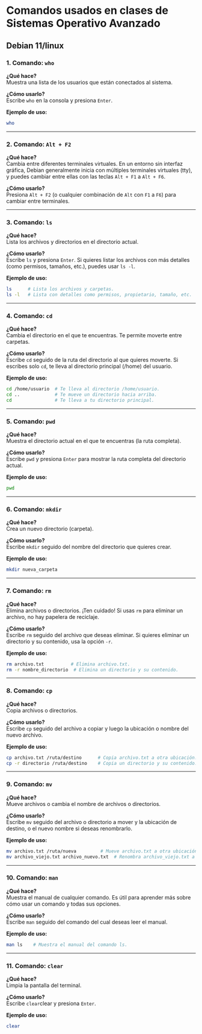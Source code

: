 # Comandos usados en clases de Sistemas Operativo Avanzado

## Debian 11/linux

### 1. Comando: `who`

**¿Qué hace?**  
Muestra una lista de los usuarios que están conectados al sistema.

**¿Cómo usarlo?**  
Escribe `who` en la consola y presiona `Enter`.

**Ejemplo de uso:**

```bash
who
```

---
### 2. Comando: `Alt + F2`

**¿Qué hace?**  
Cambia entre diferentes terminales virtuales. En un entorno sin interfaz gráfica, Debian generalmente inicia con múltiples terminales virtuales (tty), y puedes cambiar entre ellas con las teclas `Alt + F1` a `Alt + F6`.

**¿Cómo usarlo?**  
Presiona `Alt + F2` (o cualquier combinación de `Alt` con `F1` a `F6`) para cambiar entre terminales.

---
### 3. Comando: `ls`

**¿Qué hace?**  
Lista los archivos y directorios en el directorio actual.

**¿Cómo usarlo?**   
Escribe `ls` y presiona `Enter`. Si quieres listar los archivos con más detalles (como permisos, tamaños, etc.), puedes usar `ls -l`.

**Ejemplo de uso:**

```bash
ls      # Lista los archivos y carpetas.
ls -l   # Lista con detalles como permisos, propietario, tamaño, etc.
```

---
### 4. Comando: `cd`

**¿Qué hace?**  
Cambia el directorio en el que te encuentras. Te permite moverte entre carpetas.

**¿Cómo usarlo?**   
Escribe `cd` seguido de la ruta del directorio al que quieres moverte. Si escribes solo `cd`, te lleva al directorio principal (/home) del usuario.

**Ejemplo de uso:** 

```bash
cd /home/usuario  # Te lleva al directorio /home/usuario.
cd ..             # Te mueve un directorio hacia arriba.
cd                # Te lleva a tu directorio principal.
```

---
### 5. Comando: `pwd`

**¿Qué hace?**  
Muestra el directorio actual en el que te encuentras (la ruta completa).

**¿Cómo usarlo?**   
Escribe `pwd` y presiona `Enter` para mostrar la ruta completa del directorio actual.

**Ejemplo de uso:** 

```bash
pwd
```

---
### 6. Comando: `mkdir`

**¿Qué hace?**  
Crea un nuevo directorio (carpeta).

**¿Cómo usarlo?**   
Escribe `mkdir` seguido del nombre del directorio que quieres crear.

**Ejemplo de uso:**

```bash
mkdir nueva_carpeta
```

---
### 7. Comando: `rm`

**¿Qué hace?**  
Elimina archivos o directorios. ¡Ten cuidado! Si usas `rm` para eliminar un archivo, no hay papelera de reciclaje.

**¿Cómo usarlo?**   
Escribe `rm` seguido del archivo que deseas eliminar. Si quieres eliminar un directorio y su contenido, usa la opción `-r`.

**Ejemplo de uso:** 

```bash
rm archivo.txt          # Elimina archivo.txt.
rm -r nombre_directorio  # Elimina un directorio y su contenido.
```

---
### 8. Comando: `cp`

**¿Qué hace?**  
Copia archivos o directorios.

**¿Cómo usarlo?**   
Escribe `cp` seguido del archivo a copiar y luego la ubicación o nombre del nuevo archivo.

**Ejemplo de uso:** 

```bash
cp archivo.txt /ruta/destino      # Copia archivo.txt a otra ubicación.
cp -r directorio /ruta/destino    # Copia un directorio y su contenido.
```

---
### 9. Comando: `mv`

**¿Qué hace?**  
Mueve archivos o cambia el nombre de archivos o directorios.

**¿Cómo usarlo?**   
Escribe `mv` seguido del archivo o directorio a mover y la ubicación de destino, o el nuevo nombre si deseas renombrarlo.

**Ejemplo de uso:** 

```bash
mv archivo.txt /ruta/nueva         # Mueve archivo.txt a otra ubicación.
mv archivo_viejo.txt archivo_nuevo.txt  # Renombra archivo_viejo.txt a archivo_nuevo.txt.
```

---
### 10. Comando: `man`
**¿Qué hace?**  
Muestra el manual de cualquier comando. Es útil para aprender más sobre cómo usar un comando y todas sus opciones.

**¿Cómo usarlo?**   
Escribe `man` seguido del comando del cual deseas leer el manual.

**Ejemplo de uso:**

```bash
man ls    # Muestra el manual del comando ls.
```

---
### 11. Comando: `clear`

**¿Qué hace?**  
Limpia la pantalla del terminal.

**¿Cómo usarlo?**   
Escribe `clear`clear y presiona `Enter`.

**Ejemplo de uso:** 
```bash
clear
```
